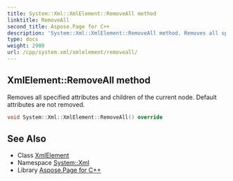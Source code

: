```yaml
---
title: System::Xml::XmlElement::RemoveAll method
linktitle: RemoveAll
second_title: Aspose.Page for C++
description: 'System::Xml::XmlElement::RemoveAll method. Removes all specified attributes and children of the current node. Default attributes are not removed in C++.'
type: docs
weight: 2900
url: /cpp/system.xml/xmlelement/removeall/
---
```

## XmlElement::RemoveAll method


Removes all specified attributes and children of the current node. Default attributes are not removed.

```cpp
void System::Xml::XmlElement::RemoveAll() override
```

## See Also

* Class [XmlElement](../)
* Namespace [System::Xml](../../)
* Library [Aspose.Page for C++](../../../)
